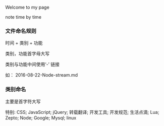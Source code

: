 Welcome to my page

note time by time

### 文件命名规则

时间 + 类别 + 功能

类别，功能首字母大写

类别与功能中间使用‘-’ 链接

如： 2016-08-22-Node-stream.md

### 类别命名

主要是首字符大写

特别: CSS; JavaScript; jQuery; 转载翻译; 开发工具; 开发规范; 生活点滴; Lua; Zepto; Node; Google; Mysql; linux
